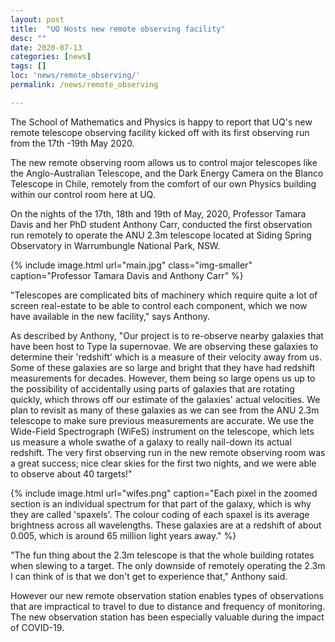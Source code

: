 ```yaml
---
layout: post
title:  "UQ Hosts new remote observing facility"
desc: ""
date: 2020-07-13
categories: [news]
tags: []
loc: 'news/remote_observing/'
permalink: /news/remote_observing

---
```




The School of Mathematics and Physics is happy to report that UQ's new remote
telescope observing facility kicked off with its first observing run from the 17th -19th May 2020.

The new remote observing room allows us to control major telescopes like the Anglo-Australian Telescope,
and the Dark Energy Camera on the Blanco Telescope in Chile, remotely from the comfort of our own Physics building
within our control room here at UQ.

On the nights of the 17th, 18th and 19th of May, 2020, Professor Tamara Davis and her PhD student Anthony Carr,
conducted the first observation run remotely to operate the ANU 2.3m telescope  located at Siding Spring Observatory
in Warrumbungle National Park, NSW.  ​ ​

{% include image.html url="main.jpg" class="img-smaller" caption="Professor Tamara Davis and Anthony Carr" %}



"Telescopes are complicated bits of machinery which require quite a lot of screen real-estate to be able to control
each component, which we now have available in the new facility," says Anthony.



As described by Anthony, "Our project is to re-observe nearby galaxies that have been host to Type Ia supernovae.
We are observing these galaxies to determine their 'redshift' which is a measure of their velocity away from us.
Some of these galaxies are so large and bright that they have had redshift measurements for decades. However, them
being so large opens us up to the possibility of accidentally using parts of galaxies that are rotating quickly,
which throws off our estimate of the galaxies' actual velocities. We plan to revisit as many of these galaxies as
we can see from the ANU 2.3m telescope to make sure previous measurements are accurate. We use the Wide-Field Spectrograph
(WiFeS) instrument on the telescope, which lets us measure a whole swathe of a galaxy to really nail-down its actual redshift.
The very first observing run in the new remote observing room was a great success; nice clear skies for the first two nights,
and we were able to observe about 40 targets!"


{% include image.html url="wifes.png" caption="Each pixel in the zoomed section is an individual spectrum for that part of the galaxy, which is why they are called 'spaxels'. The colour coding of each spaxel is its average brightness across all wavelengths. These galaxies are at a redshift of about 0.005, which is around 65 million light years away." %}


"The fun thing about the 2.3m telescope is that the whole building rotates when slewing to a target.
The only downside of remotely operating the 2.3m I can think of is that we don't get to experience that,"
Anthony said.

However our new remote observation station enables types of observations that are impractical to travel to due to
distance and frequency of monitoring.
The new observation station has been especially valuable during the impact of COVID-19.
